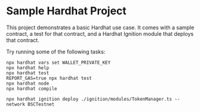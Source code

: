 # Sample Hardhat Project

This project demonstrates a basic Hardhat use case. It comes with a sample contract, a test for that contract, and a Hardhat Ignition module that deploys that contract.

Try running some of the following tasks:

```shell
npx hardhat vars set WALLET_PRIVATE_KEY 
npx hardhat help
npx hardhat test
REPORT_GAS=true npx hardhat test
npx hardhat node
npx hardhat compile

npx hardhat ignition deploy ./ignition/modules/TokenManager.ts --network BSCTestnet
```
